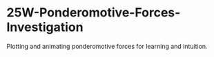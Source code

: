 # 25W-Ponderomotive-Forces-Investigation
Plotting and animating ponderomotive forces for learning and intuition. 
